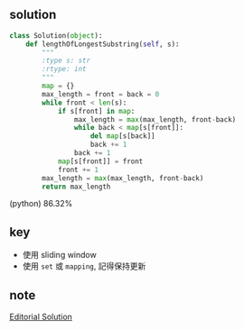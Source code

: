 ## solution

```python
class Solution(object):
    def lengthOfLongestSubstring(self, s):
        """
        :type s: str
        :rtype: int
        """
        map = {}
        max_length = front = back = 0
        while front < len(s):
            if s[front] in map:
                max_length = max(max_length, front-back)
                while back < map[s[front]]:
                    del map[s[back]]
                    back += 1
                back += 1
            map[s[front]] = front
            front += 1
        max_length = max(max_length, front-back)
        return max_length
```

(python) 86.32%

## key

* 使用 sliding window
* 使用 `set` 或 `mapping`, 記得保持更新

## note

[Editorial Solution](https://leetcode.com/articles/longest-substring-without-repeating-characters/)
